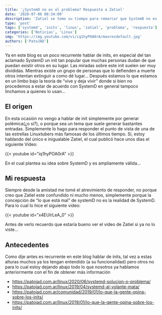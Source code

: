 ```yaml
---
title: '¿SystemD no es el problema? Respuesta a Zatiel'
date: '2020-07-06 08:34:00'
description: 'Zatiel se tomo su tiempo para remarcar que SystemD no es le problema, yo me tomo el mio para responder'
type: 'post'
tags: ['systemd', 'inits', 'linux', 'zatiel', 'problema', 'respuesta']
categories: ['Noticias', 'Linux']
img: 'https://img.youtube.com/vi/iq1hyPOA0rA/maxresdefault.jpg'
authors: ['PatoJAD']
---
```


Ya en este blog es un poco recurrente hablar de inits, en especial del tan aclamado SystemD un init tan popular que muchas personas dudan de que puedan existir otros en su lugar. Las miradas sobre este init suelen ser muy divididas. Mientras existe un grupo de personas que lo defienden a muerte otros intentan extinguir a como dé lugar… Después estamos lo que estamos en un limbo bajo la teoría de “vive y deja vivir” donde si bien no procedemos a estar de acuerdo con SystemD en general tampoco linchamos a quienes lo usan…

## El origen

En esta ocasión no vengo a hablar de init simplemente por generar polémica(¿o si?), o porque sea un tema que suele generar bastantes entradas. Simplemente lo hago para responder el punto de vista de una de las estrellas Linuxtubers más famosas de los últimos tiempo. Sí, estoy hablando del único e inigualable Zatiel, el cual publicó hace unos días el siguiente Video:

{{< youtube id="iq1hyPOA0rA" >}}

En el cual plantea su idea sobre SystemD y es ampliamente válida…

## Mi respuesta

Siempre desde la amistad me tomé el atrevimiento de responder, no porque creo que Zatiel este confundido ni mucho menos, simplemente porque la concepción de “lo que está mal” de systemD no es la realidad de SystemD. Para lo cual lo hice el siguiente video:

{{< youtube id="x4EUIrLeA_0" >}}

Antes de verlo recuerdo que estaría bueno ver el video de Zatiel si ya no lo viste…

## Antecedentes

Como dije antes es recurrente en este blog hablar de inits, tal vez a estas alturas muchos ya los tengan entendido (a su funcionalidad) pero otros no para lo cual estoy dejando abajo todo lo que nosotros ya hablamos anteriormente con el fin de obtener más información

-   https://patojad.com.ar/linux/2020/06/systemd-solucion-o-problema/
-   https://patojad.com.ar/linux/2019/04/systemd-al-volante-mata/
-   https://patojad.com.ar/comunidad/2019/01/lo-que-la-gente-opina-sobre-los-inits/
-   https://patojad.com.ar/linux/2019/01/lo-que-la-gente-opina-sobre-los-inits/

